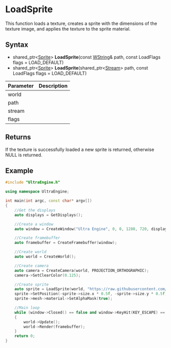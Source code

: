 # LoadSprite

This function loads a texture, creates a sprite with the dimensions of the texture image, and applies the texture to the sprite material.

## Syntax

- shared_ptr<[Sprite](Sprite.md)\> **LoadSprite**(const [WString](WString.md)& path, const LoadFlags flags = LOAD_DEFAULT)
- shared_ptr<[Sprite](Sprite.md)\> **LoadSprite**(shared_ptr<[Stream](Stream.md)\> path, const LoadFlags flags = LOAD_DEFAULT)

| Parameter | Description |
|---|---|
| world | |
| path | | 
| stream | |
| flags | |

## Returns

If the texture is successfully loaded a new sprite is returned, otherwise NULL is returned.

## Example

```c++
#include "UltraEngine.h"

using namespace UltraEngine;

int main(int argc, const char* argv[])
{
    //Get the displays
    auto displays = GetDisplays();

    //Create a window
    auto window = CreateWindow("Ultra Engine", 0, 0, 1280, 720, displays[0], WINDOW_CENTER | WINDOW_TITLEBAR);

    //Create framebuffer
    auto framebuffer = CreateFramebuffer(window);

    //Create world
    auto world = CreateWorld();

    //Create camera
    auto camera = CreateCamera(world, PROJECTION_ORTHOGRAPHIC);
    camera->SetClearColor(0.125);

    //Create sprite
    auto sprite = LoadSprite(world, "https://raw.githubusercontent.com/UltraEngine/Documentation/master/Assets/Materials/Sprites/nightraider.dds");
    sprite->SetPosition(-sprite->size.x * 0.5f, -sprite->size.y * 0.5f);
    sprite->mesh->material->SetAlphaMask(true);

    //Main loop
    while (window->Closed() == false and window->KeyHit(KEY_ESCAPE) == false)
    {
        world->Update();
        world->Render(framebuffer);
    }
    return 0;
}
```
